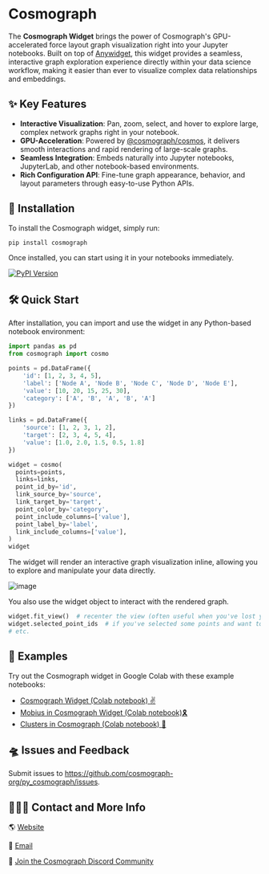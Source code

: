 
# Cosmograph

The **Cosmograph Widget** brings the power of Cosmograph's GPU-accelerated force layout graph visualization right into your Jupyter notebooks. Built on top of [Anywidget](https://anywidget.dev/), this widget provides a seamless, interactive graph exploration experience directly within your data science workflow, making it easier than ever to visualize complex data relationships and embeddings.

## ✨ Key Features

- **Interactive Visualization**: Pan, zoom, select, and hover to explore large, complex network graphs right in your notebook.
- **GPU-Acceleration**: Powered by [@cosmograph/cosmos](http://github.com/cosmograph-org/cosmos), it delivers smooth interactions and rapid rendering of large-scale graphs.
- **Seamless Integration**: Embeds naturally into Jupyter notebooks, JupyterLab, and other notebook-based environments.
- **Rich Configuration API**: Fine-tune graph appearance, behavior, and layout parameters through easy-to-use Python APIs.

## 🚀 Installation

To install the Cosmograph widget, simply run:

```sh
pip install cosmograph
```

Once installed, you can start using it in your notebooks immediately.

[![PyPI Version](https://img.shields.io/pypi/v/cosmograph)](https://pypi.org/project/cosmograph/)


## 🛠️ Quick Start

After installation, you can import and use the widget in any Python-based notebook environment:

```python
import pandas as pd
from cosmograph import cosmo

points = pd.DataFrame({
    'id': [1, 2, 3, 4, 5],
    'label': ['Node A', 'Node B', 'Node C', 'Node D', 'Node E'],
    'value': [10, 20, 15, 25, 30],
    'category': ['A', 'B', 'A', 'B', 'A']
})

links = pd.DataFrame({
    'source': [1, 2, 3, 1, 2],
    'target': [2, 3, 4, 5, 4],
    'value': [1.0, 2.0, 1.5, 0.5, 1.8]
})

widget = cosmo(
  points=points,
  links=links,
  point_id_by='id',
  link_source_by='source',
  link_target_by='target',
  point_color_by='category',
  point_include_columns=['value'],
  point_label_by='label',
  link_include_columns=['value'],
)
widget
```

The widget will render an interactive graph visualization inline, allowing you to 
explore and manipulate your data directly. 

![image](https://github.com/user-attachments/assets/f057c15a-fc36-4b85-8bfa-fe6af12813c5)

You also use the widget object to interact with the rendered graph.

```python
widget.fit_view()  # recenter the view (often useful when you've lost your graph (or within your graph)
widget.selected_point_ids  # if you've selected some points and want to get info about the selection...
# etc.
```


## 🎉 Examples

Try out the Cosmograph widget in Google Colab with these example notebooks:

- [Cosmograph Widget (Colab notebook) ✌️](https://colab.research.google.com/drive/1d0Gsn6KlCNCjPp8n8fpm82ctBpARasVX)
- [Mobius in Cosmograph Widget (Colab notebook)🎗️](https://colab.research.google.com/drive/1-FlUSyRAgdhXT6rNyi3uYrIIlGX8gRuk)
- [Clusters in Cosmograph (Colab notebook) 🫧](https://colab.research.google.com/drive/1Rt8rmmeMuWyFjEqae2DdJ3NYymtjC9cT)


## 🛸 Issues and Feedback

Submit issues to https://github.com/cosmograph-org/py_cosmograph/issues.

## 👩🏻‍🚀 Contact and More Info

🌎 [Website](https://cosmograph.app)

📩 [Email](mailto:hi@cosmograph.app)

👾 [Join the Cosmograph Discord Community](https://discord.gg/Rv8RUQuzsx)
